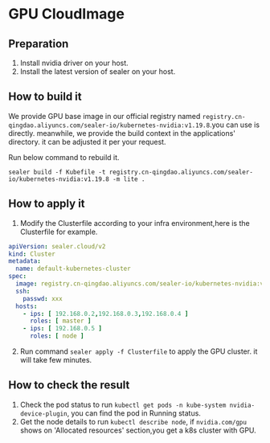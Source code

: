 # GPU CloudImage

## Preparation

1. Install nvidia driver on your host.
2. Install the latest version of sealer on your host.

## How to build it

We provide GPU base image in our official registry
named `registry.cn-qingdao.aliyuncs.com/sealer-io/kubernetes-nvidia:v1.19.8`.you can use is directly. meanwhile, we
provide the build context in the applications' directory. it can be adjusted it per your request.

Run below command to rebuild it.

`sealer build -f Kubefile -t registry.cn-qingdao.aliyuncs.com/sealer-io/kubernetes-nvidia:v1.19.8 -m lite .`

## How to apply it

1. Modify the Clusterfile according to your infra environment,here is the Clusterfile for example.

```yaml
apiVersion: sealer.cloud/v2
kind: Cluster
metadata:
  name: default-kubernetes-cluster
spec:
  image: registry.cn-qingdao.aliyuncs.com/sealer-io/kubernetes-nvidia:v1.19.8
  ssh:
    passwd: xxx
  hosts:
    - ips: [ 192.168.0.2,192.168.0.3,192.168.0.4 ]
      roles: [ master ]
    - ips: [ 192.168.0.5 ]
      roles: [ node ]
```

2. Run command `sealer apply -f Clusterfile` to apply the GPU cluster. it will take few minutes.

## How to check the result

1. Check the pod status to run `kubectl get pods -n kube-system nvidia-device-plugin`, you can find the pod in Running
   status.
2. Get the node details to run `kubectl describe node`, if `nvidia.com/gpu` shows on 'Allocated resources' section,you
   get a k8s cluster with GPU.
